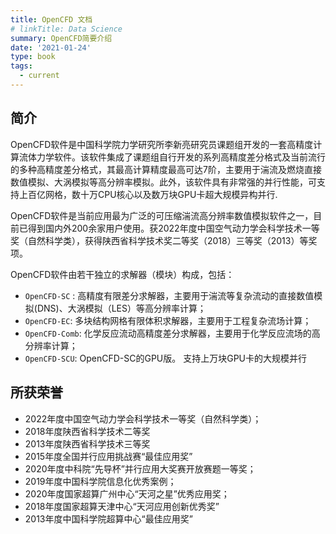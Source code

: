 ```yaml
---
title: OpenCFD 文档
# linkTitle: Data Science
summary: OpenCFD简要介绍
date: '2021-01-24'
type: book
tags:
  - current
---
```


## 简介

OpenCFD软件是中国科学院力学研究所李新亮研究员课题组开发的一套高精度计算流体力学软件。该软件集成了课题组自行开发的系列高精度差分格式及当前流行的多种高精度差分格式，其最高计算精度最高可达7阶，主要用于湍流及燃烧直接数值模拟、大涡模拟等高分辨率模拟。此外，该软件具有非常强的并行性能，可支持上百亿网格，数十万CPU核心以及数万块GPU卡超大规模异构并行.
 
OpenCFD软件是当前应用最为广泛的可压缩湍流高分辨率数值模拟软件之一，目前已得到国内外200余家用户使用。获2022年度中国空气动力学会科学技术一等奖（自然科学类），获得陕西省科学技术奖二等奖（2018）三等奖（2013）等奖项。

OpenCFD软件由若干独立的求解器（模块）构成，包括：
- `OpenCFD-SC` :  高精度有限差分求解器，主要用于湍流等复杂流动的直接数值模拟(DNS)、大涡模拟（LES）等高分辨率计算；
- `OpenCFD-EC`: 多块结构网格有限体积求解器，主要用于工程复杂流场计算；
- `OpenCFD-Comb`: 化学反应流动高精度差分求解器，主要用于化学反应流场的高分辨率计算；
- `OpenCFD-SCU`: OpenCFD-SC的GPU版。 支持上万块GPU卡的大规模并行

## 所获荣誉

- 2022年度中国空气动力学会科学技术一等奖（自然科学类）；
- 2018年度陕西省科学技术二等奖
- 2013年度陕西省科学技术三等奖
- 2015年度全国并行应用挑战赛“最佳应用奖”
- 2020年度中科院“先导杯”并行应用大奖赛开放赛题一等奖；
- 2019年度中国科学院信息化优秀案例；
- 2020年度国家超算广州中心“天河之星”优秀应用奖；
- 2018年度国家超算天津中心“天河应用创新优秀奖”
- 2013年度中国科学院超算中心“最佳应用奖”
